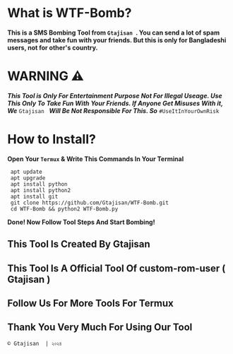 # What is WTF-Bomb?
**This is a SMS Bombing Tool from  `Gtajisan `. You can send a lot of spam messages and take fun with your friends. But this is only for Bangladeshi users, not for other's country.**

# WARNING ⚠️
***This Tool is Only For Entertainment Purpose Not For Illegal Useage. Use This Only To Take Fun With Your Friends. If Anyone Get Misuses With it, We*** `Gtajisan ` ***Will Be Not Responsible For This. So*** `#UseItInYourOwnRisk` 

# How to Install?

**Open Your `Termux` & Write This Commands In Your Terminal**
```
 apt update 
 apt upgrade
 apt install python
 apt install python2
 apt install git
 git clone https://github.com/Gtajisan/WTF-Bomb.git
 cd WTF-Bomb && python2 WTF-Bomb.py
```
**Done! Now Follow Tool Steps And Start Bombing!**

## This Tool Is Created By Gtajisan 
## This Tool Is A Official Tool Of custom-rom-user ( Gtajisan )
## Follow Us For More Tools For Termux
## Thank You Very Much For Using Our Tool

```© Gtajisan  | ২০২৪ ```
